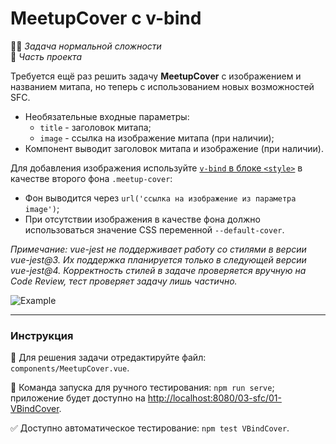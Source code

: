 # MeetupCover с v-bind

👷🏻 _Задача нормальной сложности_\
💼 _Часть проекта_

<!--start_statement-->

Требуется ещё раз решить задачу **MeetupCover** с изображением и названием митапа, но теперь с использованием новых
возможностей SFC.

- Необязательные входные параметры:
  - `title` - заголовок митапа;
  - `image` - ссылка на изображение митапа (при наличии);
- Компонент выводит заголовок митапа и изображение (при наличии).

Для добавления изображения используйте
[`v-bind` в блоке `<style>`](https://v3.vuejs.org/api/sfc-style.html#state-driven-dynamic-css) в качестве второго фона
`.meetup-cover`:

- Фон выводится через `url('ссылка на изображение из параметра image')`;
- При отсутствии изображения в качестве фона должно использоваться значение CSS переменной `--default-cover`.

_Примечание: vue-jest не поддерживает работу со стилями в версии vue-jest@3. Их поддержка планируется только в следующей
версии vue-jest@4. Корректность стилей в задаче проверяется вручную на Code Review, тест проверяет задачу лишь
частично._

<img src="https://i.imgur.com/FIWQbzK.png" alt="Example" style="max-width: 100%" />

<!--end_statement-->

---

### Инструкция

📝 Для решения задачи отредактируйте файл: `components/MeetupCover.vue`.

🚀 Команда запуска для ручного тестирования: `npm run serve`;\
приложение будет доступно на [http://localhost:8080/03-sfc/01-VBindCover](http://localhost:8080/03-sfc/01-VBindCover).

✅ Доступно автоматическое тестирование: `npm test VBindCover`.
